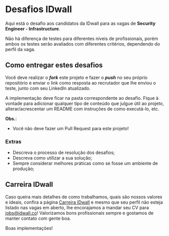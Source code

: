 # Desafios IDwall

Aqui está o desafio aos candidatos da IDwall para as vagas de **Security Engineer - Infrastructure**.

Não há diferença de testes para diferentes níveis de profissionais, porém ambos os testes serão avaliados com diferentes critérios, dependendo do perfil da vaga.

## Como entregar estes desafios
Você deve realizar o _**fork**_ este projeto e fazer o **_push_** no seu próprio repositório e enviar o link como resposta ao recrutador que lhe enviou o teste, junto com seu LinkedIn atualizado.

A implementação deve ficar na pasta correspondente ao desafio. Fique à vontade para adicionar qualquer tipo de conteúdo que julgue útil ao projeto, alterar/acrescentar um README com instruções de como executá-lo, etc.

**Obs.**:
- Você não deve fazer um Pull Request para este projeto!

### Extras

- Descreva o processo de resolução dos desafios;
- Descreva como utilizar a sua solução;
- Sempre considerar melhores práticas como se fosse um ambiente de produção;


## Carreira IDwall

Caso queira mais detalhes de como trabalhamos, quais são nossos valores e ideais, confira a página [Carreira IDwall](https://idwall.co/carreira) e mesmo que seu perfil não esteja listado nas vagas em aberto, lhe encorajamos a mandar seu CV para jobs@idwall.co! Valorizamos bons profissionais sempre e gostamos de manter contato com gente boa.

Boas implementações! 

